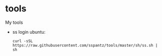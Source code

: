 # tools
My tools
- ss
  login ubuntu:
  ```shell
  curl -sSL https://raw.githubusercontent.com/sspantz/tools/master/sh/ss.sh | sh
  ```
